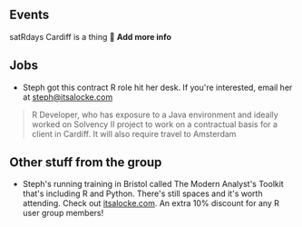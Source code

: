 ## Events
satRdays Cardiff is a thing :clap: **Add more info**

## Jobs
- Steph got this contract R role hit her desk. If you're interested, email her at steph@itsalocke.com
> R Developer, who has exposure to a Java environment and ideally worked on Solvency II project to work on a contractual basis for a client in Cardiff. It will also require travel to Amsterdam

## Other stuff from the group
- Steph's running training in Bristol called The Modern Analyst's Toolkit that's including R and Python. There's still spaces and it's worth attending. Check out [itsalocke.com](//itsalocke.com/training/modern-analysts-toolkit). An extra 10% discount for any R user group members!
